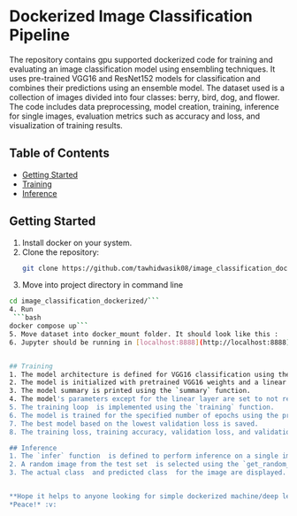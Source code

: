 
# Dockerized Image Classification Pipeline
The repository contains gpu supported dockerized code for training and evaluating an image classification model using ensembling techniques. It uses pre-trained VGG16 and ResNet152 models for classification and combines their predictions using an ensemble model. The dataset used is a collection of images divided into four classes: berry, bird, dog, and flower. The code includes data preprocessing, model creation, training, inference for single images, evaluation metrics such as accuracy and loss, and visualization of training results. 
## Table of Contents

- [Getting Started](#getting-started)
- [Training](#training)
- [Inference](#inference)

## Getting Started
1. Install docker on your system.
2. Clone the repository:
   ```bash
   git clone https://github.com/tawhidwasik08/image_classification_dockerized.git```
3. Move into project directory in command line
  ```bash 
  cd image_classification_dockerized/```
4. Run
   ```bash 
  docker compose up```
5. Move dataset into docker_mount folder. It should look like this :            ```image_classification_dockerized/docker_mount/dataset/train/berry/```
6. Jupyter should be running in [localhost:8888](http://localhost:8888). Make sure **port 8888** is not occupied.


## Training
1. The model architecture is defined for VGG16 classification using the `Vgg16Classifier` class. 
2. The model is initialized with pretrained VGG16 weights and a linear layer for the final classification. 
3. The model summary is printed using the `summary` function.
4. The model's parameters except for the linear layer are set to not require gradients.
5. The training loop  is implemented using the `training` function.
6. The model is trained for the specified number of epochs using the provided dataloaders, criterion, optimizer, and learning rate
7. The best model based on the lowest validation loss is saved. 
8. The training loss, training accuracy, validation loss, and validation accuracy are stored for visualization and evaluation.

## Inference
1. The `infer` function  is defined to perform inference on a single image using the trained model. 
2. A random image from the test set  is selected using the `get_random_image_from_test_set` function. 
3. The actual class  and predicted class  for the image are displayed.


**Hope it helps to anyone looking for simple dockerized machine/deep learning notebooks with gpu support.**  
*Peace!* :v: